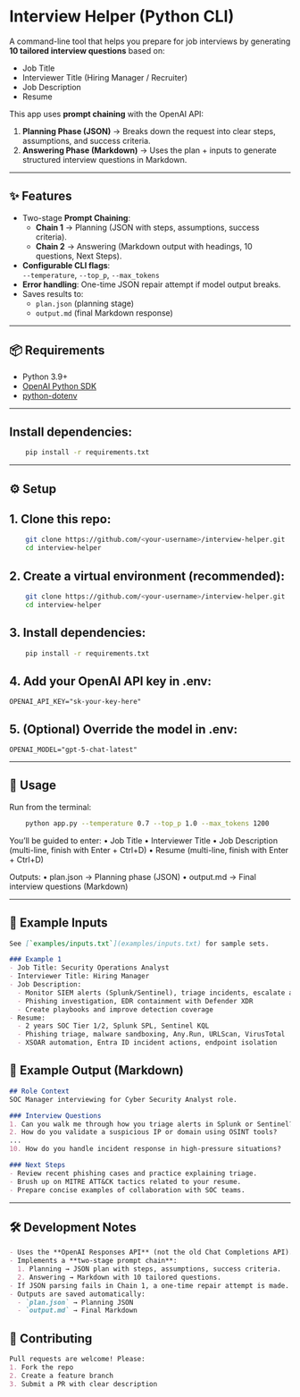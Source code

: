 # Interview Helper (Python CLI)

A command-line tool that helps you prepare for job interviews by generating **10 tailored interview questions** based on:

- Job Title  
- Interviewer Title (Hiring Manager / Recruiter)  
- Job Description  
- Resume  

This app uses **prompt chaining** with the OpenAI API:  
1. **Planning Phase (JSON)** → Breaks down the request into clear steps, assumptions, and success criteria.  
2. **Answering Phase (Markdown)** → Uses the plan + inputs to generate structured interview questions in Markdown.

---

## ✨ Features
- Two-stage **Prompt Chaining**:
  - **Chain 1** → Planning (JSON with steps, assumptions, success criteria).
  - **Chain 2** → Answering (Markdown output with headings, 10 questions, Next Steps).
- **Configurable CLI flags**:  
  `--temperature`, `--top_p`, `--max_tokens`
- **Error handling**: One-time JSON repair attempt if model output breaks.
- Saves results to:
  - `plan.json` (planning stage)  
  - `output.md` (final Markdown response)

---

## 📦 Requirements
- Python 3.9+
- [OpenAI Python SDK](https://pypi.org/project/openai/)
- [python-dotenv](https://pypi.org/project/python-dotenv/)

---

## Install dependencies:
	
```bash
	pip install -r requirements.txt
```
	
---

## ⚙️ Setup



## 1. Clone this repo:

```bash
	git clone https://github.com/<your-username>/interview-helper.git
	cd interview-helper
```


## 2.	Create a virtual environment (recommended):
    
```bash
	git clone https://github.com/<your-username>/interview-helper.git
	cd interview-helper
```


## 3.	Install dependencies:
    
```bash
	pip install -r requirements.txt
```


## 4.	Add your OpenAI API key in .env:
    OPENAI_API_KEY="sk-your-key-here"



## 5.	(Optional) Override the model in .env:
    OPENAI_MODEL="gpt-5-chat-latest"

---


## 🚀 Usage

Run from the terminal:

```bash
	python app.py --temperature 0.7 --top_p 1.0 --max_tokens 1200
```

You’ll be guided to enter:
	•	Job Title
	•	Interviewer Title
	•	Job Description (multi-line, finish with Enter + Ctrl+D)
	•	Resume (multi-line, finish with Enter + Ctrl+D)

Outputs:
	•	plan.json → Planning phase (JSON)
	•	output.md → Final interview questions (Markdown)

---

## 📂 Example Inputs
```markdown
See [`examples/inputs.txt`](examples/inputs.txt) for sample sets.

### Example 1
- Job Title: Security Operations Analyst  
- Interviewer Title: Hiring Manager  
- Job Description:
  - Monitor SIEM alerts (Splunk/Sentinel), triage incidents, escalate as needed
  - Phishing investigation, EDR containment with Defender XDR
  - Create playbooks and improve detection coverage  
- Resume:
  - 2 years SOC Tier 1/2, Splunk SPL, Sentinel KQL
  - Phishing triage, malware sandboxing, Any.Run, URLScan, VirusTotal
  - XSOAR automation, Entra ID incident actions, endpoint isolation
```

## 📄 Example Output (Markdown)
```markdown
## Role Context
SOC Manager interviewing for Cyber Security Analyst role.

### Interview Questions
1. Can you walk me through how you triage alerts in Splunk or Sentinel?
2. How do you validate a suspicious IP or domain using OSINT tools?
...
10. How do you handle incident response in high-pressure situations?

### Next Steps
- Review recent phishing cases and practice explaining triage.
- Brush up on MITRE ATT&CK tactics related to your resume.
- Prepare concise examples of collaboration with SOC teams.
```
---

## 🛠 Development Notes
```markdown
- Uses the **OpenAI Responses API** (not the old Chat Completions API).
- Implements a **two-stage prompt chain**:
  1. Planning → JSON plan with steps, assumptions, success criteria.
  2. Answering → Markdown with 10 tailored questions.
- If JSON parsing fails in Chain 1, a one-time repair attempt is made.
- Outputs are saved automatically:
  - `plan.json` → Planning JSON
  - `output.md` → Final Markdown
```

## 🤝 Contributing
```markdown
Pull requests are welcome! Please:
1. Fork the repo
2. Create a feature branch
3. Submit a PR with clear description
```










    
  
